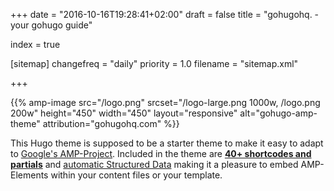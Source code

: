 +++
date = "2016-10-16T19:28:41+02:00"
draft = false
title = "gohugohq. - your gohugo guide"

index = true

[sitemap]
  changefreq = "daily"
  priority = 1.0
  filename = "sitemap.xml"

+++

{{% amp-image src="/logo.png" srcset="/logo-large.png 1000w, /logo.png 200w" height="450" width="450" layout="responsive" alt="gohugo-amp-theme" attribution="gohugohq.com" %}}

This Hugo theme is supposed to be a starter theme to make it easy to adapt to [Google's AMP-Project](https://www.ampproject.org/). Included in the theme are [**40+ shortcodes and partials**](/shortcodes/) and [automatic Structured Data](/schema/) making it a pleasure to embed AMP-Elements within your content files or your template.